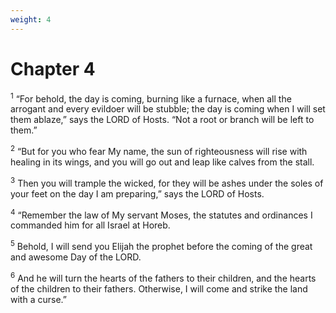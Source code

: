 ```yaml
---
weight: 4
---
```


# Chapter 4

<sup>1</sup> “For behold, the day is coming, burning like a furnace, when all the arrogant and every evildoer will be stubble; the day is coming when I will set them ablaze,” says the LORD of Hosts. “Not a root or branch will be left to them.” 

<sup>2</sup> “But for you who fear My name, the sun of righteousness will rise with healing in its wings, and you will go out and leap like calves from the stall. 

<sup>3</sup> Then you will trample the wicked, for they will be ashes under the soles of your feet on the day I am preparing,” says the LORD of Hosts. 

<sup>4</sup> “Remember the law of My servant Moses, the statutes and ordinances I commanded him for all Israel at Horeb. 

<sup>5</sup> Behold, I will send you Elijah the prophet before the coming of the great and awesome Day of the LORD. 

<sup>6</sup> And he will turn the hearts of the fathers to their children, and the hearts of the children to their fathers. Otherwise, I will come and strike the land with a curse.”

